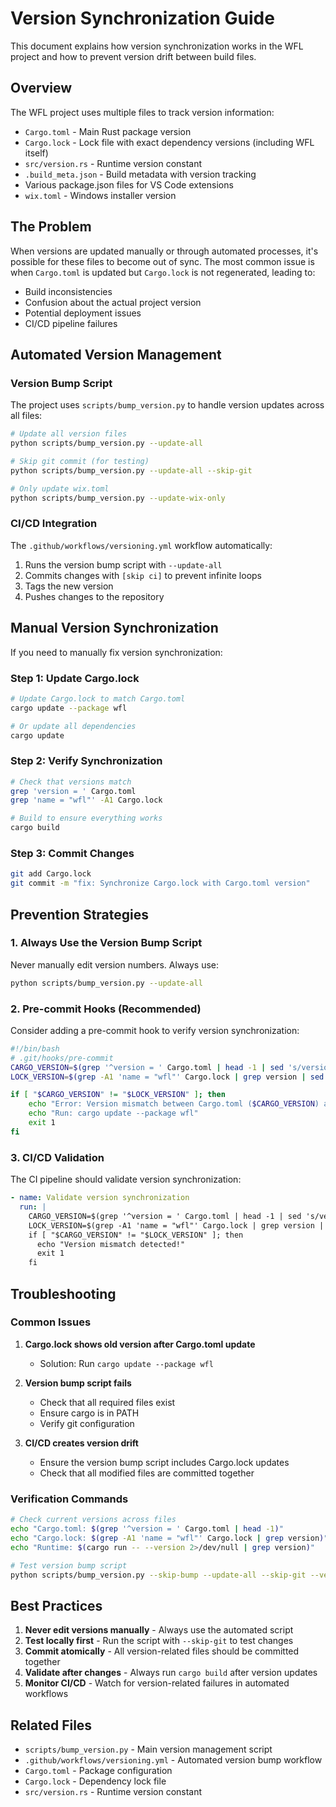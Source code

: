 # Version Synchronization Guide

This document explains how version synchronization works in the WFL project and how to prevent version drift between build files.

## Overview

The WFL project uses multiple files to track version information:
- `Cargo.toml` - Main Rust package version
- `Cargo.lock` - Lock file with exact dependency versions (including WFL itself)
- `src/version.rs` - Runtime version constant
- `.build_meta.json` - Build metadata with version tracking
- Various package.json files for VS Code extensions
- `wix.toml` - Windows installer version

## The Problem

When versions are updated manually or through automated processes, it's possible for these files to become out of sync. The most common issue is when `Cargo.toml` is updated but `Cargo.lock` is not regenerated, leading to:

- Build inconsistencies
- Confusion about the actual project version
- Potential deployment issues
- CI/CD pipeline failures

## Automated Version Management

### Version Bump Script

The project uses `scripts/bump_version.py` to handle version updates across all files:

```bash
# Update all version files
python scripts/bump_version.py --update-all

# Skip git commit (for testing)
python scripts/bump_version.py --update-all --skip-git

# Only update wix.toml
python scripts/bump_version.py --update-wix-only
```

### CI/CD Integration

The `.github/workflows/versioning.yml` workflow automatically:
1. Runs the version bump script with `--update-all`
2. Commits changes with `[skip ci]` to prevent infinite loops
3. Tags the new version
4. Pushes changes to the repository

## Manual Version Synchronization

If you need to manually fix version synchronization:

### Step 1: Update Cargo.lock
```bash
# Update Cargo.lock to match Cargo.toml
cargo update --package wfl

# Or update all dependencies
cargo update
```

### Step 2: Verify Synchronization
```bash
# Check that versions match
grep 'version = ' Cargo.toml
grep 'name = "wfl"' -A1 Cargo.lock

# Build to ensure everything works
cargo build
```

### Step 3: Commit Changes
```bash
git add Cargo.lock
git commit -m "fix: Synchronize Cargo.lock with Cargo.toml version"
```

## Prevention Strategies

### 1. Always Use the Version Bump Script
Never manually edit version numbers. Always use:
```bash
python scripts/bump_version.py --update-all
```

### 2. Pre-commit Hooks (Recommended)
Consider adding a pre-commit hook to verify version synchronization:

```bash
#!/bin/bash
# .git/hooks/pre-commit
CARGO_VERSION=$(grep '^version = ' Cargo.toml | head -1 | sed 's/version = "\(.*\)"/\1/')
LOCK_VERSION=$(grep -A1 'name = "wfl"' Cargo.lock | grep version | sed 's/version = "\(.*\)"/\1/')

if [ "$CARGO_VERSION" != "$LOCK_VERSION" ]; then
    echo "Error: Version mismatch between Cargo.toml ($CARGO_VERSION) and Cargo.lock ($LOCK_VERSION)"
    echo "Run: cargo update --package wfl"
    exit 1
fi
```

### 3. CI/CD Validation
The CI pipeline should validate version synchronization:

```yaml
- name: Validate version synchronization
  run: |
    CARGO_VERSION=$(grep '^version = ' Cargo.toml | head -1 | sed 's/version = "\(.*\)"/\1/')
    LOCK_VERSION=$(grep -A1 'name = "wfl"' Cargo.lock | grep version | sed 's/version = "\(.*\)"/\1/')
    if [ "$CARGO_VERSION" != "$LOCK_VERSION" ]; then
      echo "Version mismatch detected!"
      exit 1
    fi
```

## Troubleshooting

### Common Issues

1. **Cargo.lock shows old version after Cargo.toml update**
   - Solution: Run `cargo update --package wfl`

2. **Version bump script fails**
   - Check that all required files exist
   - Ensure cargo is in PATH
   - Verify git configuration

3. **CI/CD creates version drift**
   - Ensure the version bump script includes Cargo.lock updates
   - Check that all modified files are committed together

### Verification Commands

```bash
# Check current versions across files
echo "Cargo.toml: $(grep '^version = ' Cargo.toml | head -1)"
echo "Cargo.lock: $(grep -A1 'name = "wfl"' Cargo.lock | grep version)"
echo "Runtime: $(cargo run -- --version 2>/dev/null | grep version)"

# Test version bump script
python scripts/bump_version.py --skip-bump --update-all --skip-git --verbose
```

## Best Practices

1. **Never edit versions manually** - Always use the automated script
2. **Test locally first** - Run the script with `--skip-git` to test changes
3. **Commit atomically** - All version-related files should be committed together
4. **Validate after changes** - Always run `cargo build` after version updates
5. **Monitor CI/CD** - Watch for version-related failures in automated workflows

## Related Files

- `scripts/bump_version.py` - Main version management script
- `.github/workflows/versioning.yml` - Automated version bump workflow
- `Cargo.toml` - Package configuration
- `Cargo.lock` - Dependency lock file
- `src/version.rs` - Runtime version constant
